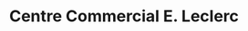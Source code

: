 ---
title: "Centre Commercial E. Leclerc"
url: /royan/centre-commercial-e-leclerc/
shop: Supermarkt
---